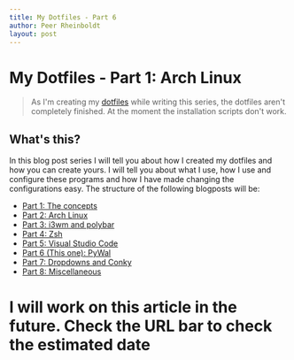 ```yaml
---
title: My Dotfiles - Part 6
author: Peer Rheinboldt
layout: post
---
```


# My Dotfiles - Part 1: Arch Linux
> As I'm creating my [dotfiles](https://github.com/peerlator/dotfiles-new) while writing this series, the dotfiles aren't completely finished. At the moment the installation scripts don't work.  

## What's this?
In this blog post series I will tell you about how I created my dotfiles and how you can create yours. I will tell you about what I use, how I use and configure these programs and how I have made changing the configurations easy. The structure of the following blogposts will be:
- [Part 1: The concepts](https://www.peerlator.com/2019/04/14/MyDotfilesPart1.html)
- [Part 2: Arch Linux](https://www.peerlator.com/2019/04/21/MyDotfilesPart2.html)
- [Part 3: i3wm and polybar](https://www.peerlator.com/2019/04/28/MyDotfilesPart3.html)
- [Part 4: Zsh](https://www.peerlator.com/2019/05/05/MyDotfilesPart4.html)
- [Part 5: Visual Studio Code](https://www.peerlator.com/2019/05/12/MyDotfilesPart5.html)
- [Part 6 (This one): PyWal](https://www.peerlator.com/2019/05/19/MyDotfilesPart6.html)
- [Part 7: Dropdowns and Conky](https://www.peerlator.com/2019/05/26/MyDotfilesPart7.html)
- [Part 8: Miscellaneous](https://www.peerlator.com/2019/06/02/MyDotfilesPart8.html)

# I will work on this article in the future. Check the URL bar to check the estimated date